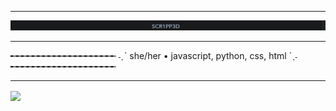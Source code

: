 <hr>
<img src="scr1pp3d.JPG">
<hr>

╾╾╾╾╾╾╾╾╾╾╾╾╾╾╾╾╾╾╾╾ ˗ˏˋ  she/her • javascript, python, css, html  ´ˎ˗ ╾╾╾╾╾╾╾╾╾╾╾╾╾╾╾╾╾╾╾╾

<hr>

<img align="center" src="https://img.buzzfeed.com/buzzfeed-static/static/2020-07/15/0/asset/4aee9a1ffede/anigif_sub-buzz-610-1594774372-16.gif">
